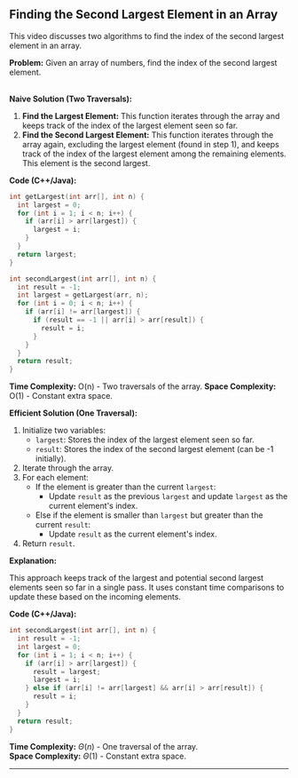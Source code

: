 ## Finding the Second Largest Element in an Array

This video discusses two algorithms to find the index of the second largest element in an array.

**Problem:** Given an array of numbers, find the index of the second largest element.
<br><br>

**Naive Solution (Two Traversals):**

1. **Find the Largest Element:** This function iterates through the array and keeps track of the index of the largest element seen so far.
2. **Find the Second Largest Element:** This function iterates through the array again, excluding the largest element (found in step 1), and keeps track of the index of the largest element among the remaining elements. This element is the second largest.

**Code (C++/Java):**

```cpp
int getLargest(int arr[], int n) {
  int largest = 0;
  for (int i = 1; i < n; i++) {
    if (arr[i] > arr[largest]) {
      largest = i;
    }
  }
  return largest;
}

int secondLargest(int arr[], int n) {
  int result = -1;
  int largest = getLargest(arr, n);
  for (int i = 0; i < n; i++) {
    if (arr[i] != arr[largest]) {
      if (result == -1 || arr[i] > arr[result]) {
        result = i;
      }
    }
  }
  return result;
}
```

**Time Complexity:** O(n) - Two traversals of the array.
**Space Complexity:** O(1) - Constant extra space.

**Efficient Solution (One Traversal):**

1. Initialize two variables:
   - `largest`: Stores the index of the largest element seen so far.
   - `result`: Stores the index of the second largest element (can be -1 initially).
2. Iterate through the array.
3. For each element:
   - If the element is greater than the current `largest`:
     - Update `result` as the previous `largest` and update `largest` as the current element's index.
   - Else if the element is smaller than `largest` but greater than the current `result`:
     - Update `result` as the current element's index.
4. Return `result`.

**Explanation:**

This approach keeps track of the largest and potential second largest elements seen so far in a single pass. It uses constant time comparisons to update these based on the incoming elements.

**Code (C++/Java):**

```cpp
int secondLargest(int arr[], int n) {
  int result = -1;
  int largest = 0;
  for (int i = 1; i < n; i++) {
    if (arr[i] > arr[largest]) {
      result = largest;
      largest = i;
    } else if (arr[i] != arr[largest] && arr[i] > arr[result]) {
      result = i;
    }
  }
  return result;
}
```

**Time Complexity:** $\Theta(n)$ - One traversal of the array. <br>
**Space Complexity:** $\Theta(1)$ - Constant extra space.

---
